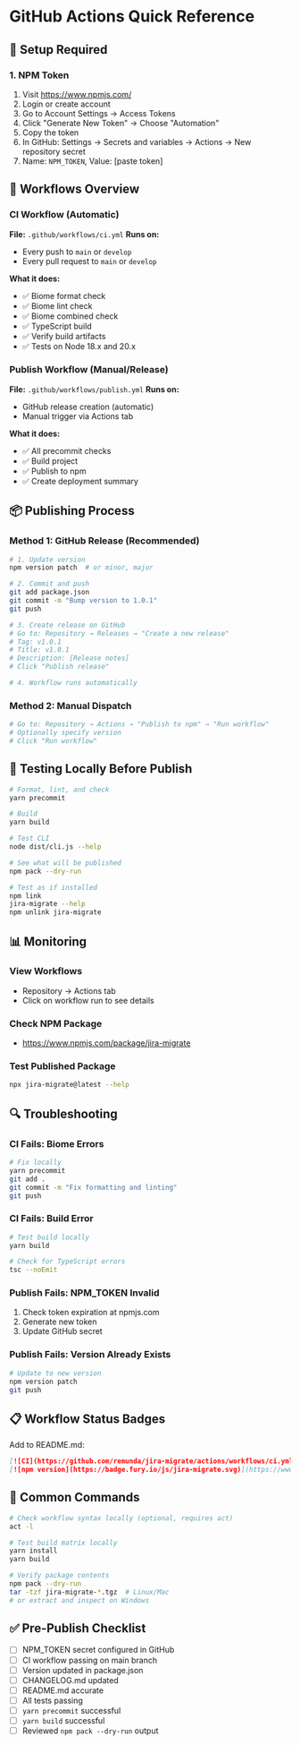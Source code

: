 # GitHub Actions Quick Reference

## 🔧 Setup Required

### 1. NPM Token
1. Visit https://www.npmjs.com/
2. Login or create account
3. Go to Account Settings → Access Tokens
4. Click "Generate New Token" → Choose "Automation"
5. Copy the token
6. In GitHub: Settings → Secrets and variables → Actions → New repository secret
7. Name: `NPM_TOKEN`, Value: [paste token]

## 🚀 Workflows Overview

### CI Workflow (Automatic)
**File:** `.github/workflows/ci.yml`
**Runs on:**
- Every push to `main` or `develop`
- Every pull request to `main` or `develop`

**What it does:**
- ✅ Biome format check
- ✅ Biome lint check  
- ✅ Biome combined check
- ✅ TypeScript build
- ✅ Verify build artifacts
- ✅ Tests on Node 18.x and 20.x

### Publish Workflow (Manual/Release)
**File:** `.github/workflows/publish.yml`
**Runs on:**
- GitHub release creation (automatic)
- Manual trigger via Actions tab

**What it does:**
- ✅ All precommit checks
- ✅ Build project
- ✅ Publish to npm
- ✅ Create deployment summary

## 📦 Publishing Process

### Method 1: GitHub Release (Recommended)
```bash
# 1. Update version
npm version patch  # or minor, major

# 2. Commit and push
git add package.json
git commit -m "Bump version to 1.0.1"
git push

# 3. Create release on GitHub
# Go to: Repository → Releases → "Create a new release"
# Tag: v1.0.1
# Title: v1.0.1
# Description: [Release notes]
# Click "Publish release"

# 4. Workflow runs automatically
```

### Method 2: Manual Dispatch
```bash
# Go to: Repository → Actions → "Publish to npm" → "Run workflow"
# Optionally specify version
# Click "Run workflow"
```

## 🧪 Testing Locally Before Publish

```bash
# Format, lint, and check
yarn precommit

# Build
yarn build

# Test CLI
node dist/cli.js --help

# See what will be published
npm pack --dry-run

# Test as if installed
npm link
jira-migrate --help
npm unlink jira-migrate
```

## 📊 Monitoring

### View Workflows
- Repository → Actions tab
- Click on workflow run to see details

### Check NPM Package
- https://www.npmjs.com/package/jira-migrate

### Test Published Package
```bash
npx jira-migrate@latest --help
```

## 🔍 Troubleshooting

### CI Fails: Biome Errors
```bash
# Fix locally
yarn precommit
git add .
git commit -m "Fix formatting and linting"
git push
```

### CI Fails: Build Error
```bash
# Test build locally
yarn build

# Check for TypeScript errors
tsc --noEmit
```

### Publish Fails: NPM_TOKEN Invalid
1. Check token expiration at npmjs.com
2. Generate new token
3. Update GitHub secret

### Publish Fails: Version Already Exists
```bash
# Update to new version
npm version patch
git push
```

## 📋 Workflow Status Badges

Add to README.md:
```markdown
[![CI](https://github.com/remunda/jira-migrate/actions/workflows/ci.yml/badge.svg)](https://github.com/remunda/jira-migrate/actions/workflows/ci.yml)
[![npm version](https://badge.fury.io/js/jira-migrate.svg)](https://www.npmjs.com/package/jira-migrate)
```

## 🎯 Common Commands

```bash
# Check workflow syntax locally (optional, requires act)
act -l

# Test build matrix locally
yarn install
yarn build

# Verify package contents
npm pack --dry-run
tar -tzf jira-migrate-*.tgz  # Linux/Mac
# or extract and inspect on Windows
```

## ✅ Pre-Publish Checklist

- [ ] NPM_TOKEN secret configured in GitHub
- [ ] CI workflow passing on main branch
- [ ] Version updated in package.json
- [ ] CHANGELOG.md updated
- [ ] README.md accurate
- [ ] All tests passing
- [ ] `yarn precommit` successful
- [ ] `yarn build` successful
- [ ] Reviewed `npm pack --dry-run` output
